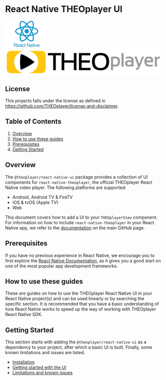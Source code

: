# React Native THEOplayer UI

![](./doc/logo-react-native.png) ![](./doc/logo-theo.png)

## License

This projects falls under the license as defined in https://github.com/THEOplayer/license-and-disclaimer.

## Table of Contents

1. [Overview](#overview)
1. [How to use these guides](#how-to-use-these-guides)
1. [Prerequisites](#prerequisites)
2. [Getting Started](#getting-started)

## Overview

The `@theoplayer/react-native-ui` package provides a collection of UI components
for `react-native-theoplayer`, the official THEOplayer React Native video player.
The following platforms are supported:

- Android, Android TV & FireTV
- iOS & tvOS (Apple TV)
- Web

This document covers how to add a UI to your `THEOplayerView` component. For information on
how to include `react-native-theoplayer` in your React Native app, we refer to the
[documentation](https://github.com/THEOplayer/react-native-theoplayer) on the main GitHub page.

## Prerequisites

If you have no previous experience in React Native, we encourage you to first explore the
[React Native Documentation](https://reactnative.dev/docs/getting-started),
as it gives you a good start on one of the most popular app development frameworks.

## How to use these guides

These are guides on how to use the THEOplayer React Native UI in your React Native project(s) and can be used
linearly or by searching the specific section. It is recommended that you have a basic understanding of how
React Native works to speed up the way of working with THEOplayer React Native SDK.

## Getting Started

This section starts with adding the `@theoplayer/react-native-ui` as a dependency to your project,
after which a basic UI is built.
Finally, some known limitations and issues are listed.

- [Installation](./doc/installation.md)
- [Getting started with the UI](./doc/ui.md)
- [Limitations and known issues](./doc/limitations.md)
